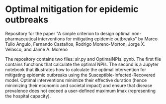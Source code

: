 # Optimal mitigation for epidemic outbreaks
Repository for the paper "A simple criterion to  design optimal  non-pharmaceutical interventions for mitigating epidemic outbreaks"
by Marco Tulio Angulo, Fernando Castaños, Rodrigo Moreno-Morton, Jorge X. Velasco, and Jaime A. Moreno

The repository contains two files: sir.py and OptimalNPIs.ipynb. The first file contains functions that calculate the optimal NPIs. The second is a Jupyter notebook that illustrates how to calculate the optimal intervention for mitigating epidemic outbreaks using the Susceptible-Infected-Recovered model.
Optimal interventions minimize their effective duration (hence minimizing their economic and societal impact) and ensure that disease prevalence does not exceed a user-defined maximum Imax (representing the hospital capacity).
